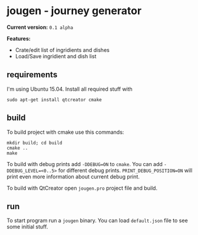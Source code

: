 # jougen - journey generator

**Current version:** `0.1 alpha`

**Features:**
* Crate/edit list of ingridients and dishes
* Load/Save ingridient and dish list

## requirements
I'm using Ubuntu 15.04. Install all required stuff with
```
sudo apt-get install qtcreator cmake
```

## build
To build project with cmake use this commands:
```
mkdir build; cd build
cmake ..
make
```
To build with debug prints add `-DDEBUG=ON` to `cmake`. You can add `-DDEBUG_LEVEL=<0..5>` for different debug prints. `PRINT_DEBUG_POSITION=ON` will print even more information about current debug print.

To build with QtCreator open `jougen.pro` project file and build.

## run
To start program run a `jougen` binary. You can load `default.json` file to see some initial stuff.
